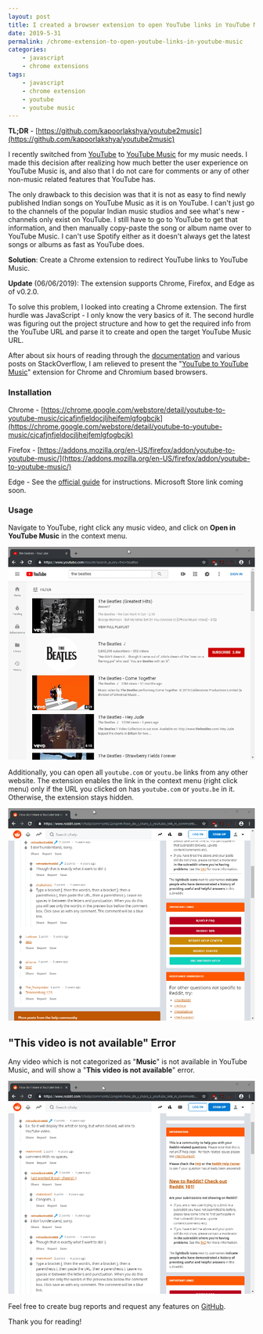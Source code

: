 ```yaml
---
layout: post
title: I created a browser extension to open YouTube links in YouTube Music
date: 2019-5-31
permalink: /chrome-extension-to-open-youtube-links-in-youtube-music
categories:
    - javascript
    - chrome extensions
tags:
    - javascript
    - chrome extension
    - youtube
    - youtube music
---
```


**TL;DR** - [https://github.com/kapoorlakshya/youtube2music](https://github.com/kapoorlakshya/youtube2music)

I recently switched from [YouTube](https://www.youtube.com/) to 
[YouTube Music](https://music.youtube.com) for my music needs. I made this
decision after realizing how much better the user experience on YouTube 
Music is, and also that I do not care for comments or any of other non-music
related features that YouTube has. 

The only drawback to this decision was that it is not as easy to find newly
published Indian songs on YouTube Music as it is on YouTube. I can't just go to the
channels of the popular Indian music studios and see what's new - channels 
only exist on YouTube. I still have to go to YouTube to get that information, 
and then manually copy-paste the song or album name over to YouTube Music. 
I can't use Spotify either as it doesn't always get the latest songs or 
albums as fast as YouTube does.

**Solution**: Create a Chrome extension to redirect YouTube links to YouTube Music.

**Update** (06/06/2019): The extension supports Chrome, Firefox, and Edge as of v0.2.0.
<!--more-->

To solve this problem, I looked into creating a Chrome extension. The first
hurdle was JavaScript - I only know the very basics of it. The second hurdle
was figuring out the project structure and how to get the required info 
from the YouTube URL and parse it to create and open the target YouTube 
Music URL. 

After about six
hours of reading through the [documentation](https://developer.chrome.com/extensions/getstarted)
and various posts on StackOverflow, I am relieved to present the 
"[YouTube to YouTube Music](https://github.com/kapoorlakshya/youtube2music)" 
extension for Chrome and Chromium based browsers.

### Installation

Chrome - [https://chrome.google.com/webstore/detail/youtube-to-youtube-music/cjcafjnfjeldocjljhejfemlgfogbcjk](https://chrome.google.com/webstore/detail/youtube-to-youtube-music/cjcafjnfjeldocjljhejfemlgfogbcjk)

Firefox - [https://addons.mozilla.org/en-US/firefox/addon/youtube-to-youtube-music/](https://addons.mozilla.org/en-US/firefox/addon/youtube-to-youtube-music/)

Edge - See the [official guide](https://docs.microsoft.com/en-us/microsoft-edge/extensions/guides/adding-and-removing-extensions) for instructions. Microsoft Store link coming soon.

### Usage

Navigate to YouTube, right click any music video, and click on 
**Open in YouTube Music** in the context menu.

![../images/open-video-in-ytm.gif](../images/open-video-in-ytm.gif)

Additionally, you can open all `youtube.com` or `youtu.be` links from 
any other website. The extension enables the link in the context 
menu (right click menu) only if the URL you clicked on has `youtube.com` 
or `youtu.be` in it. Otherwise, the extension stays hidden.

![../images/open-video-in-ytm.gif](../images/open-video-in-ytm-2.gif)

## "This video is not available" Error

Any video which is not categorized as "**Music**" is not available in YouTube Music, and will show a 
"**This video is not available**" error.

![../images/open-video-in-ytm-3.gif](../images/open-video-in-ytm-3.gif)

Feel free to create bug reports and request any features on 
[GitHub](https://github.com/kapoorlakshya/youtube2music/issues).

Thank you for reading!